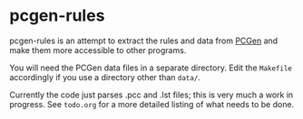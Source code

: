 
pcgen-rules
===========

pcgen-rules is an attempt to extract the rules and data from [PCGen](http://pcgen.sourceforge.net/01_overview.php) and make them more accessible to other programs.

You will need the PCGen data files in a separate directory. Edit the `Makefile` accordingly if you use a directory other than `data/`.

Currently the code just parses .pcc and .lst files; this is very much a work in progress. See `todo.org` for a more detailed listing of what needs to be done.
